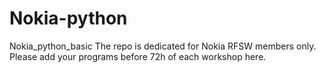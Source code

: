 # Nokia-python
Nokia_python_basic
The repo is dedicated for Nokia RFSW members only. 
Please add your programs before 72h of each workshop here.
